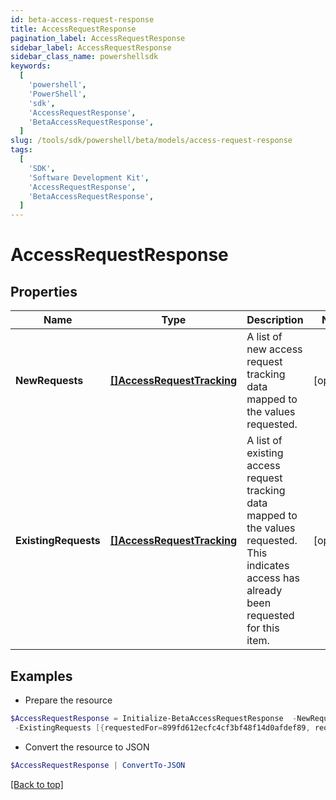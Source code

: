 ```yaml
---
id: beta-access-request-response
title: AccessRequestResponse
pagination_label: AccessRequestResponse
sidebar_label: AccessRequestResponse
sidebar_class_name: powershellsdk
keywords:
  [
    'powershell',
    'PowerShell',
    'sdk',
    'AccessRequestResponse',
    'BetaAccessRequestResponse',
  ]
slug: /tools/sdk/powershell/beta/models/access-request-response
tags:
  [
    'SDK',
    'Software Development Kit',
    'AccessRequestResponse',
    'BetaAccessRequestResponse',
  ]
---
```


# AccessRequestResponse

## Properties

| Name | Type | Description | Notes |
| --- | --- | --- | --- |
| **NewRequests** | [**[]AccessRequestTracking**](access-request-tracking) | A list of new access request tracking data mapped to the values requested. | [optional] |
| **ExistingRequests** | [**[]AccessRequestTracking**](access-request-tracking) | A list of existing access request tracking data mapped to the values requested. This indicates access has already been requested for this item. | [optional] |

## Examples

- Prepare the resource

```powershell
$AccessRequestResponse = Initialize-BetaAccessRequestResponse  -NewRequests [{requestedFor=899fd612ecfc4cf3bf48f14d0afdef89, requestedItemsDetails=[{type=ENTITLEMENT, id=779c6fd7171540bba1184e5946112c28}], attributesHash=-1928438224, accessRequestIds=[5d3118c518a44ec7805450d53479ccdb]}] `
 -ExistingRequests [{requestedFor=899fd612ecfc4cf3bf48f14d0afdef89, requestedItemsDetails=[{type=ROLE, id=779c6fd7171540bbc1184e5946112c28}], attributesHash=2843118224, accessRequestIds=[5d3118c518a44ec7805450d53479ccdc]}]
```

- Convert the resource to JSON

```powershell
$AccessRequestResponse | ConvertTo-JSON
```

[[Back to top]](#)
